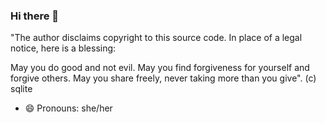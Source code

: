### Hi there 👋

"The author disclaims copyright to this source code.  In place of
 a legal notice, here is a blessing:
 
May you do good and not evil.
May you find forgiveness for yourself and forgive others.
May you share freely, never taking more than you give". (c) sqlite

- 😄 Pronouns: she/her


